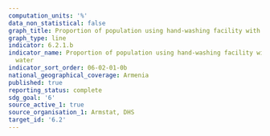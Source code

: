 ```yaml
---
computation_units: '%'
data_non_statistical: false
graph_title: Proportion of population using hand-washing facility with soap and water
graph_type: line
indicator: 6.2.1.b
indicator_name: Proportion of population using hand-washing facility with soap and
  water
indicator_sort_order: 06-02-01-0b
national_geographical_coverage: Armenia
published: true
reporting_status: complete
sdg_goal: '6'
source_active_1: true
source_organisation_1: Armstat, DHS
target_id: '6.2'
---
```

